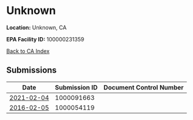 # Unknown

**Location:** Unknown, CA

**EPA Facility ID:** 100000231359

[Back to CA Index](../../index.md)

## Submissions

| Date | Submission ID | Document Control Number |
|------|--------------|-------------------------|
| [2021-02-04](submissions/1000091663.md) | 1000091663 |  |
| [2016-02-05](submissions/1000054119.md) | 1000054119 |  |
